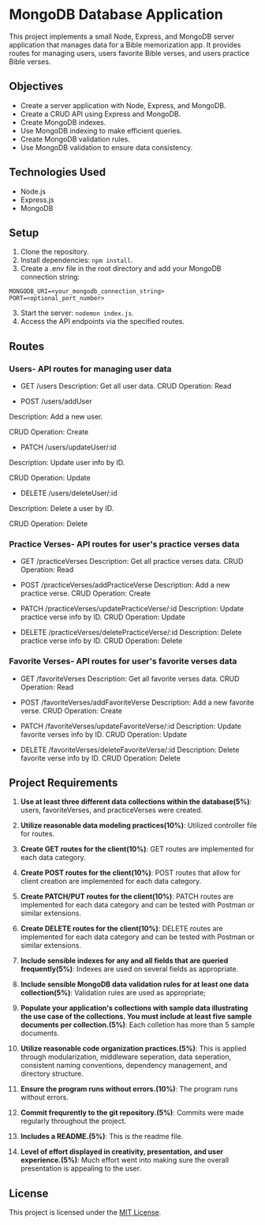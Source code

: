# MongoDB Database Application

This project implements a small Node, Express, and MongoDB server application that manages data for a Bible memorization app. It provides routes for managing users, users favorite Bible verses, and users practice Bible verses.

## Objectives

- Create a server application with Node, Express, and MongoDB.
- Create a CRUD API using Express and MongoDB.
- Create MongoDB indexes.
- Use MongoDB indexing to make efficient queries.
- Create MongoDB validation rules.
- Use MongoDB validation to ensure data consistency.

## Technologies Used
- Node.js
- Express.js
- MongoDB

## Setup

1. Clone the repository.
2. Install dependencies: `npm install`.
3. Create a .env file in the root directory and add your MongoDB connection string:
```
MONGODB_URI=<your_mongodb_connection_string>
PORT=<optional_port_number>
```
3. Start the server: `nodemon index.js`.
4. Access the API endpoints via the specified routes.

## Routes
### Users- API routes for managing user data

- GET /users
Description: Get all user data.
CRUD Operation: Read

- POST /users/addUser

Description: Add a new user.

CRUD Operation: Create

- PATCH /users/updateUser/:id

Description: Update user info by ID.

CRUD Operation: Update

- DELETE /users/deleteUser/:id

Description: Delete a user by ID.

CRUD Operation: Delete

### Practice Verses- API routes for user's practice verses data

- GET /practiceVerses
Description: Get all practice verses data.
CRUD Operation: Read

- POST /practiceVerses/addPracticeVerse
Description: Add a new practice verse.
CRUD Operation: Create

- PATCH /practiceVerses/updatePracticeVerse/:id
Description: Update practice verse info by ID.
CRUD Operation: Update

- DELETE /practiceVerses/deletePracticeVerse/:id
Description: Delete practice verse info by ID.
CRUD Operation: Delete

### Favorite Verses- API routes for user's favorite verses data

- GET /favoriteVerses
Description: Get all favorite verses data.
CRUD Operation: Read

- POST /favoriteVerses/addFavoriteVerse
Description: Add a new favorite verse.
CRUD Operation: Create

- PATCH /favoriteVerses/updateFavoriteVerse/:id
Description: Update favorite verses info by ID.
CRUD Operation: Update

- DELETE /favoriteVerses/deleteFavoriteVerse/:id
Description: Delete favorite verse info by ID.
CRUD Operation: Delete


## Project Requirements

1. **Use at least three different data collections within the database(5%)**: users, favoriteVerses, and practiceVerses were created. 

2. **Utilize reasonable data modeling practices(10%)**: Utilized controller file for routes.

3. **Create GET routes for the client(10%)**: GET routes are implemented for each data category.

4. **Create POST routes for the client(10%)**: POST routes that allow for client creation are implemented for each data category.

5. **Create PATCH/PUT routes for the client(10%)**: PATCH routes are implemented for each data category and can be tested with Postman or similar extensions.

6. **Create DELETE routes for the client(10%)**: DELETE routes are implemented for each data category and can be tested with Postman or similar extensions.

7. **Include sensible indexes for any and all fields that are queried frequently(5%)**: Indexes are used on several fields as appropriate.

8. **Include sensible MongoDB data validation rules for at least one data collection(5%)**: Validation rules are used as appropriate;

9. **Populate your application's collections with sample data illustrating the use case of the collections. You must include at least five sample documents per collection.(5%)**: Each colletion has more than 5 sample documents.

10. **Utilize reasonable code organization practices.(5%)**: This is applied through modularization, middleware seperation, data seperation, consistent naming conventions, dependency management, and directory structure.

11. **Ensure the program runs without errors.(10%)**: The program runs without errors.

12. **Commit frequrently to the git repository.(5%)**: Commits were made regularly throughout the project.

13. **Includes a README.(5%)**: This is the readme file.

14. **Level of effort displayed in creativity, presentation, and user experience.(5%)**: Much effort went into making sure the overall presentation is appealing to the user.


## License

This project is licensed under the [MIT License](LICENSE).
